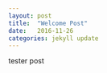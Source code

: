 ```yaml
---
layout: post
title:  "Welcome Post"
date:   2016-11-26
categories: jekyll update
---
```


tester post
